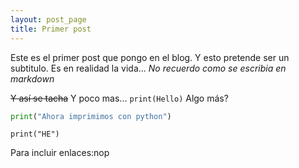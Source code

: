 ```yaml
---
layout: post_page
title: Primer post
---
```


Este es el primer post que pongo en el blog. Y esto pretende ser un subtitulo. Es en realidad la vida... *No recuerdo como se escribia en markdown*

~~Y así se tacha~~
Y poco mas...
`print(Hello)`
Algo más?

```python
print("Ahora imprimimos con python")
```

    print("HE")
Para incluir enlaces:nop
